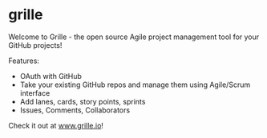 # grille

Welcome to Grille - the open source Agile project management tool for your GitHub projects!

Features:
- OAuth with GitHub
- Take your existing GitHub repos and manage them using Agile/Scrum interface
- Add lanes, cards, story points, sprints
- Issues, Comments, Collaborators

Check it out at www.grille.io!
